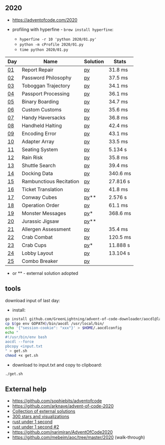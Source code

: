 ## 2020

* https://adventofcode.com/2020

* profiling with hyperfine - `brew install hyperfine`:
    * ```hyperfine -r 10 'python 2020/01.py'```
    * ```python -m cProfile 2020/01.py```
    * ```time python 2020/01.py```

| Day                                         | Name                                | Solution                            | Stats      |
|---------------------------------------------|-------------------------------------|-------------------------------------|------------|
| [01](https://adventofcode.com/2020/day/1)   | Report Repair                       | [py](2020/01.py)                    | 31.8 ms    |
| [02](https://adventofcode.com/2020/day/2)   | Password Philosophy                 | [py](2020/02.py)                    | 37.5 ms    |
| [03](https://adventofcode.com/2020/day/3)   | Toboggan Trajectory                 | [py](2020/03.py)                    | 34.1 ms    |
| [04](https://adventofcode.com/2020/day/4)   | Passport Processing                 | [py](2020/04.py)                    | 36.1 ms    |
| [05](https://adventofcode.com/2020/day/5)   | Binary Boarding                     | [py](2020/05.py)                    | 34.7 ms    |
| [06](https://adventofcode.com/2020/day/6)   | Custom Customs                      | [py](2020/06.py)                    | 35.6 ms    |
| [07](https://adventofcode.com/2020/day/7)   | Handy Haversacks                    | [py](2020/07.py)                    | 36.8 ms    |
| [08](https://adventofcode.com/2020/day/8)   | Handheld Halting                    | [py](2020/08.py)                    | 42.4 ms    |
| [09](https://adventofcode.com/2020/day/9)   | Encoding Error                      | [py](2020/09.py)                    | 43.1 ms    |
| [10](https://adventofcode.com/2020/day/10)  | Adapter Array                       | [py](2020/10.py)                    | 33.5 ms    |
| [11](https://adventofcode.com/2020/day/11)  | Seating System                      | [py](2020/11.py)                    | 5.134 s    |
| [12](https://adventofcode.com/2020/day/12)  | Rain Risk                           | [py](2020/12.py)                    | 35.8 ms    |
| [13](https://adventofcode.com/2020/day/13)  | Shuttle Search                      | [py](2020/13.py)                    | 39.4 ms    |
| [14](https://adventofcode.com/2020/day/14)  | Docking Data                        | [py](2020/14.py)                    | 340.6 ms   |
| [15](https://adventofcode.com/2020/day/15)  | Rambunctious Recitation             | [py](2020/15.py)                    | 27.816 s   |
| [16](https://adventofcode.com/2020/day/16)  | Ticket Translation                  | [py](2020/16.py)                    | 41.8 ms    |
| [17](https://adventofcode.com/2020/day/17)  | Conway Cubes                        | [py](2020/17.py)**                  | 2.576 s    |
| [18](https://adventofcode.com/2020/day/18)  | Operation Order                     | [py](2020/18.py)                    | 61.1 ms    |
| [19](https://adventofcode.com/2020/day/19)  | Monster Messages                    | [py](2020/19.py)*                   | 368.6 ms   |
| [20](https://adventofcode.com/2020/day/20)  | Jurassic Jigsaw                     | [py](2020/20.py)**                  |            |
| [21](https://adventofcode.com/2020/day/21)  | Allergen Assessment                 | [py](2020/21.py)                    | 35.4 ms    |
| [22](https://adventofcode.com/2020/day/22)  | Crab Combat                         | [py](2020/22.py)                    | 120.5 ms   |
| [23](https://adventofcode.com/2020/day/23)  | Crab Cups                           | [py](2020/23.py)*                   | 11.888 s   |
| [24](https://adventofcode.com/2020/day/24)  | Lobby Layout                        | [py](2020/24.py)                    | 13.104 s   |
| [25](https://adventofcode.com/2020/day/25)  | Combo Breaker                       | [py](2020/25.py)                    |            |

* or ** - external solution adopted

## tools

download input of last day:

* install:

```bash
go install github.com/GreenLightning/advent-of-code-downloader/aocdl@latest
cp $(go env GOPATH)/bin/aocdl /usr/local/bin/
echo '{"session-cookie": "xxx"}' > $HOME/.aocdlconfig
echo "
#!/usr/bin/env bash
aocdl --force
pbcopy <input.txt
" > get.sh
chmod +x get.sh
```

* download to input.txt and copy to clipboard:

```bash
./get.sh
```

## External help

* https://github.com/sophiebits/adventofcode
* https://github.com/arknave/advent-of-code-2020
* [Collection of external solutions](https://github.com/Bogdanp/awesome-advent-of-code)
* [300 stars and visualizations](https://github.com/surgi1/adventofcode)
* [rust under 1 second](https://timvisee.com/blog/solving-aoc-2020-in-under-a-second/)
* [rust under 1 second #2](https://www.forrestthewoods.com/blog/solving-advent-of-code-in-under-a-second/)
* https://github.com/narimiran/AdventOfCode2020
* https://github.com/mebeim/aoc/tree/master/2020 (walk-through)

